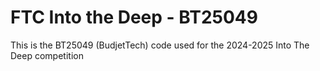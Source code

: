 # FTC Into the Deep - BT25049

This is the BT25049 (BudjetTech) code used for the 2024-2025 Into The Deep competition
